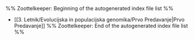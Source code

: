 %% Zoottelkeeper: Beginning of the autogenerated index file list  %%
-  [[3. Letnik/Evolucijska in populacijska genomika/Prvo Predavanje|Prvo Predavanje]]
%% Zoottelkeeper: End of the autogenerated index file list  %%
